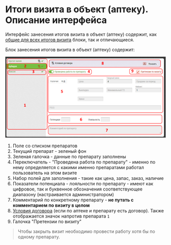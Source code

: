 # Итоги визита в объект (аптеку). Описание интерфейса

Интерфейс занесения итогов визита в объект (аптеку) содержит, как [общие для всех итогов визита](rep-visits.html) блоки, так и отличающиеся.

Блок занесения итогов визита в объект (аптеку) содержит:

![](../images/rep-visits-object.png)

1. Поле со списком препаратов
2. Текущий препарат - зеленый фон
3. Зеленая галочка - данные по препарату заполнены
4. Переключатель - "Проведена работа по препарату" - именно по нему определяется с какими именно препаратами работал пользователь на этом визите
5. Набор полей для заполнения - такие как цена, запас, заказ, наличие
6. Показатели потенциала - лояльности по препарату - имеют как цифровое, так и буквенное обозначения соответствующее диапазону (настраивается администратором)
7. Комментарий по конкретному препарату - 
**не путать с комментарием по визиту в целом**
8. [Условия договора](database-object-contract.md) (если по аптеке и препарату есть договор). Также отображается значок напротив препарата `1`
9. Галочка "Претензии по визиту" 

> Чтобы закрыть визит необходимо провести работу хотя бы по одному препарату.
